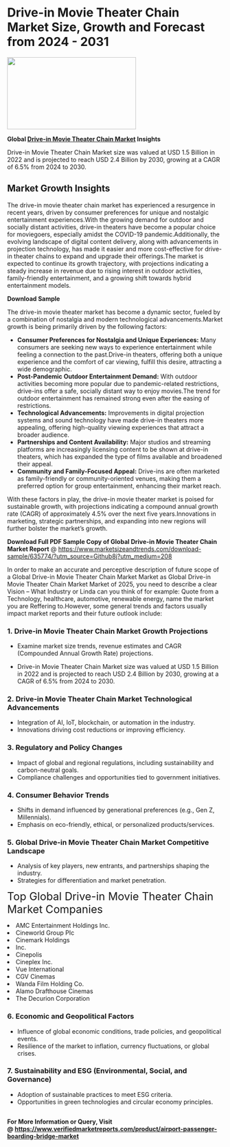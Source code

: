 <H1>Drive-in Movie Theater Chain Market Size, Growth and Forecast from 2024 - 2031</H1><img class="aligncenter size-medium wp-image-584254" src="https://thirdeyenews.in/wp-content/uploads/2024/09/Global-Market-Research-300x168.jpeg" alt="" width="300" height="168" /><p><strong>Global&nbsp;<a href="https://www.marketsizeandtrends.com/download-sample/635774/?utm_source=Github8j?utm_medium=208">Drive-in Movie Theater Chain Market</a> Insights</strong></p><p>Drive-in Movie Theater Chain Market size was valued at USD 1.5 Billion in 2022 and is projected to reach USD 2.4 Billion by 2030, growing at a CAGR of 6.5% from 2024 to 2030.</p><p><h2>Market Growth Insights</h2> <p>The drive-in movie theater chain market has experienced a resurgence in recent years, driven by consumer preferences for unique and nostalgic entertainment experiences.With the growing demand for outdoor and socially distant activities, drive-in theaters have become a popular choice for moviegoers, especially amidst the COVID-19 pandemic.Additionally, the evolving landscape of digital content delivery, along with advancements in projection technology, has made it easier and more cost-effective for drive-in theater chains to expand and upgrade their offerings.The market is expected to continue its growth trajectory, with projections indicating a steady increase in revenue due to rising interest in outdoor activities, family-friendly entertainment, and a growing shift towards hybrid entertainment models.</p> <p><strong>Download Sample</strong></p> <p>The drive-in movie theater market has become a dynamic sector, fueled by a combination of nostalgia and modern technological advancements.Market growth is being primarily driven by the following factors:</p> <ul> <li><strong>Consumer Preferences for Nostalgia and Unique Experiences:</strong> Many consumers are seeking new ways to experience entertainment while feeling a connection to the past.Drive-in theaters, offering both a unique experience and the comfort of car viewing, fulfill this desire, attracting a wide demographic.</li> <li><strong>Post-Pandemic Outdoor Entertainment Demand:</strong> With outdoor activities becoming more popular due to pandemic-related restrictions, drive-ins offer a safe, socially distant way to enjoy movies.The trend for outdoor entertainment has remained strong even after the easing of restrictions.</li> <li><strong>Technological Advancements:</strong> Improvements in digital projection systems and sound technology have made drive-in theaters more appealing, offering high-quality viewing experiences that attract a broader audience.</li> <li><strong>Partnerships and Content Availability:</strong> Major studios and streaming platforms are increasingly licensing content to be shown at drive-in theaters, which has expanded the type of films available and broadened their appeal.</li> <li><strong>Community and Family-Focused Appeal:</strong> Drive-ins are often marketed as family-friendly or community-oriented venues, making them a preferred option for group entertainment, enhancing their market reach.</li> </ul> <p>With these factors in play, the drive-in movie theater market is poised for sustainable growth, with projections indicating a compound annual growth rate (CAGR) of approximately 4.5% over the next five years.Innovations in marketing, strategic partnerships, and expanding into new regions will further bolster the market’s growth.</p> <p><span class=""><strong>Download Full PDF Sample Copy of Global Drive-in Movie Theater Chain Market Report</strong> @ <a href="https://www.marketsizeandtrends.com/download-sample/635774/?utm_source=Github8j?utm_medium=208" target="_blank">https://www.marketsizeandtrends.com/download-sample/635774/?utm_source=Github8j?utm_medium=208</a></span></p><p>In order to make an accurate and perceptive description of future scope of a Global&nbsp;Drive-in Movie Theater Chain Market Market as Global&nbsp;Drive-in Movie Theater Chain Market Market of 2025, you need to describe a clear Vision &ndash; What Industry or Linda can you think of for example: Quote from a Technology, healthcare, automotive, renewable energy, name the market you are Reffering to.However, some general trends and factors usually impact market reports and their future outlook include:</p><h3>1.&nbsp;<strong>Drive-in Movie Theater Chain Market Growth Projections</strong></h3><ul><li>Examine market size trends, revenue estimates and CAGR (Compounded Annual Growth Rate) projections.</li><li><p>Drive-in Movie Theater Chain Market size was valued at USD 1.5 Billion in 2022 and is projected to reach USD 2.4 Billion by 2030, growing at a CAGR of 6.5% from 2024 to 2030.</p></li></ul><h3>2.&nbsp;<strong>Drive-in Movie Theater Chain Market Technological Advancements</strong></h3><ul><li>Integration of AI, IoT, blockchain, or automation in the industry.</li><li>Innovations driving cost reductions or improving efficiency.</li></ul><h3>3.&nbsp;<strong>Regulatory and Policy Changes</strong></h3><ul><li>Impact of global and regional regulations, including sustainability and carbon-neutral goals.</li><li>Compliance challenges and opportunities tied to government initiatives.</li></ul><h3>4.&nbsp;<strong>Consumer Behavior Trends</strong></h3><ul><li>Shifts in demand influenced by generational preferences (e.g., Gen Z, Millennials).</li><li>Emphasis on eco-friendly, ethical, or personalized products/services.</li></ul><h3>5.&nbsp;<strong>Global Drive-in Movie Theater Chain Market Competitive Landscape</strong></h3><ul><li>Analysis of key players, new entrants, and partnerships shaping the industry.</li><li>Strategies for differentiation and market penetration.</li></ul><p data-pm-slice="1 1 []"><span style="color: inherit; font-family: inherit; font-size: 25px;">Top Global Drive-in Movie Theater Chain Market Companies</span></p><div class="" data-test-id=""><p><li>AMC Entertainment Holdings Inc.</li><li> Cineworld Group PIc</li><li> Cinemark Holdings</li><li> Inc.</li><li> Cinepolis</li><li> Cineplex Inc.</li><li> Vue International</li><li> CGV Cinemas</li><li> Wanda Film Holding Co.</li><li> Alamo Drafthouse Cinemas</li><li> The Decurion Corporation</li></p></div><h3>6.&nbsp;<strong>Economic and Geopolitical Factors</strong></h3><ul><li>Influence of global economic conditions, trade policies, and geopolitical events.</li><li>Resilience of the market to inflation, currency fluctuations, or global crises.</li></ul><h3>7.&nbsp;<strong>Sustainability and ESG (Environmental, Social, and Governance)</strong></h3><ul><li>Adoption of sustainable practices to meet ESG criteria.</li><li>Opportunities in green technologies and circular economy principles.</li></ul><h2><strong style="font-size: 14px;">For More Information or Query, Visit @&nbsp;</strong><a style="background-color: #ffffff; font-size: 14px;" href="https://www.marketsizeandtrends.com/report/drive-in-movie-theater-chain-market/" target="_blank">https://www.verifiedmarketreports.com/product/airport-passenger-boarding-bridge-market</a></h2>